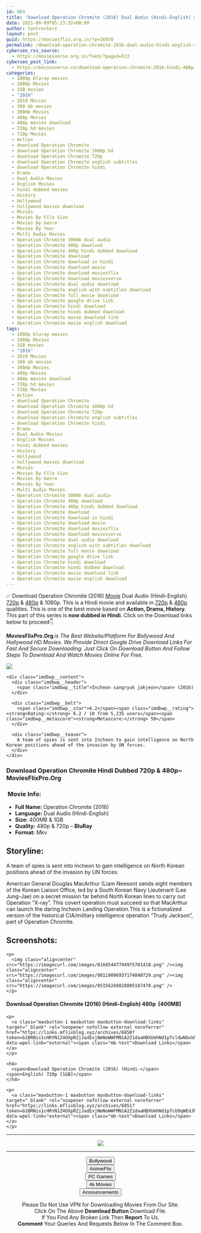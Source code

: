 ```yaml
---
id: 903
title: 'Download Operation Chromite (2016) Dual Audio (Hindi-English) 480p [400MB] || 720p [1GB]'
date: 2021-09-09T05:23:32+00:00
author: tentrockers
layout: post
guid: https://moviesflix.org.in/?p=16970
permalink: /download-operation-chromite-2016-dual-audio-hindi-english-480p-400mb-720p-1gb/
cyberseo_rss_source:
  - https://moviesverse.org.in/feed/?paged=513
cyberseo_post_link:
  - https://moviesverse.co/download-operation-chromite-2016-hindi-480p-720p/
categories:
  - 1080p bluray movies
  - 1080p Movies
  - 1GB movies
  - "2016"
  - 2019 Movies
  - 300 mb movies
  - 300mb Movies
  - 480p Movies
  - 480p movies download
  - 720p hd movies
  - 720p Movies
  - Action
  - download Operation Chromite
  - download Operation Chromite 1080p hd
  - download Operation Chromite 720p
  - download Operation Chromite english subtitles
  - download Operation Chromite hindi
  - Drama
  - Dual Audio Movies
  - English Movies
  - hindi dubbed movies
  - History
  - Hollywood
  - hollywood movies download
  - Movies
  - Movies By File Size
  - Movies By Genre
  - Movies By Year
  - Multi Audio Movies
  - Operation Chromite 300mb dual audio
  - Operation Chromite 480p download
  - Operation Chromite 480p hindi dubbed download
  - Operation Chromite download
  - Operation Chromite download in hindi
  - Operation Chromite download movie
  - Operation Chromite download moviesflix
  - Operation Chromite download moviesverse
  - Operation Chromite dual audio download
  - Operation Chromite english with subtitles download
  - Operation Chromite full movie download
  - Operation Chromite google drive link
  - Operation Chromite hindi download
  - Operation Chromite hindi dubbed download
  - Operation Chromite movie download link
  - Operation Chromite movie english download
tags:
  - 1080p bluray movies
  - 1080p Movies
  - 1GB movies
  - "2016"
  - 2019 Movies
  - 300 mb movies
  - 300mb Movies
  - 480p Movies
  - 480p movies download
  - 720p hd movies
  - 720p Movies
  - Action
  - download Operation Chromite
  - download Operation Chromite 1080p hd
  - download Operation Chromite 720p
  - download Operation Chromite english subtitles
  - download Operation Chromite hindi
  - Drama
  - Dual Audio Movies
  - English Movies
  - hindi dubbed movies
  - History
  - Hollywood
  - hollywood movies download
  - Movies
  - Movies By File Size
  - Movies By Genre
  - Movies By Year
  - Multi Audio Movies
  - Operation Chromite 300mb dual audio
  - Operation Chromite 480p download
  - Operation Chromite 480p hindi dubbed download
  - Operation Chromite download
  - Operation Chromite download in hindi
  - Operation Chromite download movie
  - Operation Chromite download moviesflix
  - Operation Chromite download moviesverse
  - Operation Chromite dual audio download
  - Operation Chromite english with subtitles download
  - Operation Chromite full movie download
  - Operation Chromite google drive link
  - Operation Chromite hindi download
  - Operation Chromite hindi dubbed download
  - Operation Chromite movie download link
  - Operation Chromite movie english download
---
```

<div class="thecontent clearfix">
  <p>
    ✅ Download Operation Chromite (2016) <a href="https://moviesverse.co/category/movies/" data-wpel-link="internal">Movie</a> Dual Audio (Hindi-English) <a href="https://moviesverse.co/720p-movies/" data-wpel-link="internal">720p</a>&nbsp;&&nbsp;<a href="https://moviesverse.co/480p-movies/" data-wpel-link="internal">480p</a> & 1080p. This is a Hindi movie and available in <a href="https://moviesverse.co/720p-movies/" data-wpel-link="internal">720p</a>&nbsp;&&nbsp;<a href="https://moviesverse.co/480p-movies/" data-wpel-link="internal">480p</a> qualities. This is one of the best movie based on <strong>Action, Drama, History</strong>. This part of this series is <strong>now dubbed in <span>Hindi.&nbsp;</span></strong><span>Click on the Download links below to proceed👇</span>
  </p>
  
  <p>
    <strong><span>MoviesFlixPro.Org&nbsp;</span></strong><em>is The Best Website/Platform For Bollywood And Hollywood HD Movies. We Provide Direct Google Drive Download Links For Fast And Secure Downloading. Just Click On Download Button And Follow Steps To&nbsp;Download And Watch Movies Online For Free.</em>
  </p>
  
  <div class="imdbwp imdbwp--movie dark">
    <div class="imdbwp__thumb">
      <a class="imdbwp__link" target="_blank" title="Incheon sangryuk jakjeon" href="https://www.imdb.com/title/tt4939066/" rel="nofollow external noopener noreferrer" data-wpel-link="external"><img class="imdbwp__img" src="https://m.media-amazon.com/images/M/MV5BNzE2MTJlNjctODk3OC00MTI1LTliODgtZWM5N2U0NTAxYjg0XkEyXkFqcGdeQXVyNzI1NzMxNzM@._V1_SX300.jpg" /></a>
    </div>
    
    <div class="imdbwp__content">
      <div class="imdbwp__header">
        <span class="imdbwp__title">Incheon sangryuk jakjeon</span> (2016)
      </div>
      
      <div class="imdbwp__belt">
        <span class="imdbwp__star">6.2</span><span class="imdbwp__rating"><strong>Rating:</strong> 6.2 / 10 from 5,235 users</span><span class="imdbwp__metascore"><strong>Metascore:</strong> 50</span>
      </div>
      
      <div class="imdbwp__teaser">
        A team of spies is sent into Incheon to gain intelligence on North Korean positions ahead of the invasion by UN forces.
      </div>
    </div>
  </div>
  
  <h3>
    <span>Download Operation Chromite Hindi Dubbed 720p & 480p~ MoviesFlixPro.Org</span>
  </h3>
  
  <h3>
    <span>&nbsp;Movie Info:&nbsp;</span>
  </h3>
  
  <ul>
    <li>
      <strong>Full Name: </strong>Operation Chromite (2016)
    </li>
    <li>
      <strong>Language:</strong> Dual Audio (Hindi-English)
    </li>
    <li>
      <strong>Size:</strong> 400MB & 1GB
    </li>
    <li>
      <strong>Quality:</strong> 480p & 720p – <span><strong>BluRay</strong></span>
    </li>
    <li>
      <strong>Format:</strong>&nbsp;Mkv
    </li>
  </ul>
  
  <h2>
    <span>Storyline:</span>
  </h2>
  
  <p>
    A team of spies is sent into Incheon to gain intelligence on North Korean positions ahead of the invasion by UN forces.
  </p>
  
  <div>
    American General Douglas MacArthur (Liam Neeson) sends eight members of the Korean Liaison Office, led by a South Korean Navy Lieutenant (Lee Jung-Jae) on a secret mission far behind North Korean lines to carry out Operation “X-ray”. This covert operation must succeed so that MacArthur can launch the daring Incheon Landing Operation.This is a fictionalized version of the historical CIA/military intelligence operation “Trudy Jackson”, part of Operation Chromite.
  </div>
  
  <div class="summary_text">
    <h2>
      <span>Screenshots:</span>
    </h2>
    
    <p>
      <img class="aligncenter" src="https://imagecurl.com/images/81685447794975781410.png" /><img class="aligncenter" src="https://imagecurl.com/images/08119096937174840729.png" /><img class="aligncenter" src="https://imagecurl.com/images/05156249828805187470.png" />
    </p>
  </div>
  
  <div class="inline canwrap">
    <h4>
      <span>Download Operation Chromite (2016) (Hindi-English) </span><span>480p&nbsp; [400MB]</span>
    </h4>
    
    <p>
      <a class="maxbutton-1 maxbutton maxbutton-download-links" target="_blank" rel="noopener nofollow external noreferrer" href="https://links.mflixblog.xyz/archives/6850?token=b1BRNis1cHRYN1Z4OXpRZjJadExjNmNoWWFMN1A2Z1daaHBXUmhNd1pTcldwNUxkR2ZpU1YwenF3ZEJoRnAwbw" data-wpel-link="external"><span class="mb-text">Download Links</span></a>
    </p>
    
    <h4>
      <span>Download Operation Chromite (2016) (Hindi-</span><span>English) 720p [1GB]</span>
    </h4>
    
    <p>
      <a class="maxbutton-1 maxbutton maxbutton-download-links" target="_blank" rel="noopener nofollow external noreferrer" href="https://links.mflixblog.xyz/archives/6851?token=b1BRNis1cHRYN1Z4OXpRZjJadExjNmNoWWFMN1A2Z1daaHBXUmhNd1pTcU9qWEdJNDFQMUVtbmF1R1VNSjE3Sg" data-wpel-link="external"><span class="mb-text">Download Links</span></a>
    </p>
  </div>
</div>

<center>
  </p> 
  
  <hr />
  
  <p>
    <a href="http://gdrivepro.xyz/join.php" data-wpel-link="external" target="_blank" rel="nofollow external noopener noreferrer"><img src="https://i.imgur.com/FhMdWdW.png" /></a>
  </p>
  
  <hr />
  
  <p>
    <a href="https://dogemovies.xyz" target="_blank" data-wpel-link="external" rel="nofollow external noopener noreferrer"><button class="button button5">Bollywood</button></a><br /> <a href="https://animeflix.in" target="_blank" data-wpel-link="external" rel="nofollow external noopener noreferrer"><button class="button button5">AnimeFlix</button></a><br /> <a href="https://gamesflix.net/" target="_blank" data-wpel-link="external" rel="nofollow external noopener noreferrer"><button class="button button5">PC Games</button></a><br /> <a href="https://uhdmovies.in" target="_blank" data-wpel-link="external" rel="nofollow external noopener noreferrer"><button class="button button5">4k Movies</button></a><br /> <a href="https://moviesverse.co/announcements/" target="_blank" data-wpel-link="internal" rel="noopener"><button class="button button5">Announcements</button></a>
  </p>
  
  <div class="alert alert-danger">
    Please Do Not Use VPN for Downloading Movies From Our Site.
  </div>
  
  <div class="alert alert-success">
    Click On The Above <strong>Download Button</strong> Download File.
  </div>
  
  <div class="alert alert-warning">
    If You Find Any Broken Link Then <strong>Report</strong> To Us.
  </div>
  
  <div class="alert alert-info">
    <strong>Comment</strong> Your Queries And Requests Below In The Comment Box.
  </div>
  
  <p>
    </center>
  </p>